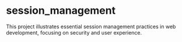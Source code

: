 # session_management
This project illustrates essential session management practices in web development, focusing on security and user experience.
